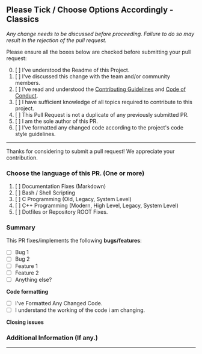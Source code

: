 ## Please Tick / Choose Options Accordingly - Classics

*Any change needs to be discussed before proceeding. Failure to do so may result in the rejection of the pull request.*

Please ensure all the boxes below are checked before submitting your pull request:

0. [ ] I've understood the Readme of this Project.
1. [ ] I've discussed this change with the team and/or community members.
2. [ ] I've read and understood the [Contributing Guidelines](https://github.com/offensive-vk/Classics/blob/classic/CONTRIBUTING.md) and [Code of Conduct](https://github.com/offensive-vk/Classics/blob/classic/CODE_OF_CONDUCT.md).
3. [ ] I have sufficient knowledge of all topics required to contribute to this project.
4. [ ] This Pull Request is not a duplicate of any previously submitted PR.
5. [ ] I am the sole author of this PR.
6. [ ] I've formatted any changed code according to the project's code style guidelines.

***
Thanks for considering to submit a pull request! We appreciate your contribution.

### Choose the language of this PR. (One or more)

1. [ ] Documentation Fixes (Markdown)
2. [ ] Bash / Shell Scripting
3. [ ] C Programming (Old, Legacy, System Level)
4. [ ] C++ Programming (Modern, High Level, Legacy, System Level)
5. [ ] Dotfiles or Repository ROOT Fixes.


### Summary

<!-- Provide a brief summary of the changes introduced by this PR -->

This PR fixes/implements the following **bugs/features**:

* [ ] Bug 1
* [ ] Bug 2
* [ ] Feature 1
* [ ] Feature 2
* [ ] Anything else?

**Code formatting**

* [ ] I've Formatted Any Changed Code.
* [ ] I understand the working of the code i am changing.

**Closing issues**

<!-- Put `closes #XXXX` in your comment to auto-close the issue that your PR fixes (if such). -->
<!-- Fixes # -->

### Additional Information (If any.)

<!-- Add any additional information or context that may be helpful for reviewers -->
***